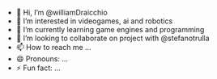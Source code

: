 - 👋 Hi, I’m @williamDraicchio
- 👀 I’m interested in videogames, ai and robotics
- 🌱 I’m currently learning game engines and programming
- 💞️ I’m looking to collaborate on project with @stefanotrulla
- 📫 How to reach me ...
- 😄 Pronouns: ...
- ⚡ Fun fact: ...

<!---
williamDraicchio/williamDraicchio is a ✨ special ✨ repository because its `README.md` (this file) appears on your GitHub profile.
You can click the Preview link to take a look at your changes.
--->
